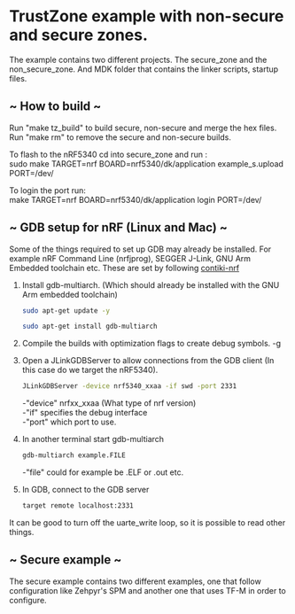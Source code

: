 # TrustZone example with non-secure and secure zones.

The example contains two different projects.
The secure_zone and the non_secure_zone.
And MDK folder that contains the linker scripts, startup files. 


## ~ How to build ~
Run "make tz_build" to build secure, non-secure and merge the hex files. <br />
Run "make rm" to remove the secure and non-secure builds. <br />

To flash to the nRF5340 cd into secure_zone and run : <br />
sudo make TARGET=nrf BOARD=nrf5340/dk/application example_s.upload PORT=/dev/<PORT>

To login the port run: <br />
make TARGET=nrf BOARD=nrf5340/dk/application login PORT=/dev/<PORT>

## ~ GDB setup for nRF (Linux and Mac) ~
Some of the things required to set up GDB may already be installed. For example nRF Command Line (nrfjprog), SEGGER J-Link, GNU Arm Embedded toolchain etc. These are set by following [contiki-nrf](https://github.com/contiki-ng/contiki-ng/wiki/Platform-nrf52840)
 
1. Install gdb-multiarch. (Which should already be installed with the GNU Arm embedded toolchain)
    ```sh
    sudo apt-get update -y
    ```
    ```sh
    sudo apt-get install gdb-multiarch
    ```
2. Compile the builds with optimization flags to create debug symbols. -g
  
3. Open a JLinkGDBServer to allow connections from the GDB client (In this case do we target the nRF5340).
    ```sh
    JLinkGDBServer -device nrf5340_xxaa -if swd -port 2331
    ```
    -"device" nrfxx_xxaa (What type of nrf version)                                 
    -"if" specifies the debug interface                                            
    -"port" which port to use. 

4. In another terminal start gdb-multiarch  
    ```sh
    gdb-multiarch example.FILE
    ```
    -"file" could for example be .ELF or .out etc. 
    
5. In GDB, connect to the GDB server  
    ```sh
    target remote localhost:2331
    ```
It can be good to turn off the uarte_write loop, so it is possible to read other things. 

## ~ Secure example ~
The secure example contains two different examples, one that follow configuration like Zehpyr's SPM and another one that uses TF-M in order to configure. 

